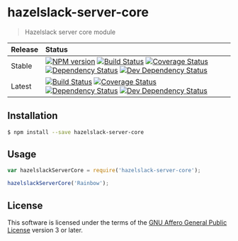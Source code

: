 # hazelslack-server-core

> Hazelslack server core module

Release | Status
:-- | :--
Stable | [![NPM version][npm-image]][npm-url] [![Build Status][travis-image-master]][travis-url] [![Coverage Status][coveralls-image-master]][coveralls-url-master] [![Dependency Status][daviddm-prod-image-master]][daviddm-prod-url-master] [![Dev Dependency Status][daviddm-dev-image-master]][daviddm-dev-url-master]
Latest | [![Build Status][travis-image-develop]][travis-url] [![Coverage Status][coveralls-image-develop]][coveralls-url-develop] [![Dependency Status][daviddm-prod-image-develop]][daviddm-prod-url-develop] [![Dev Dependency Status][daviddm-dev-image-develop]][daviddm-dev-url-develop]

## Installation

```sh
$ npm install --save hazelslack-server-core
```

## Usage

```js
var hazelslackServerCore = require('hazelslack-server-core');

hazelslackServerCore('Rainbow');
```

## License

This software is licensed under the terms of the [GNU Affero General Public License][license-url] version 3 or later.

[coveralls-image-develop]: https://coveralls.io/repos/ssoloff/hazelslack-server-core/badge.svg?branch=develop
[coveralls-image-master]: https://coveralls.io/repos/ssoloff/hazelslack-server-core/badge.svg?branch=master
[coveralls-url-develop]: https://coveralls.io/r/ssoloff/hazelslack-server-core?branch=develop
[coveralls-url-master]: https://coveralls.io/r/ssoloff/hazelslack-server-core?branch=master
[daviddm-dev-image-develop]: https://david-dm.org/ssoloff/hazelslack-server-core/develop/dev-status.svg?theme=shields.io
[daviddm-dev-image-master]: https://david-dm.org/ssoloff/hazelslack-server-core/master/dev-status.svg?theme=shields.io
[daviddm-dev-url-develop]: https://david-dm.org/ssoloff/hazelslack-server-core/develop?type=dev
[daviddm-dev-url-master]: https://david-dm.org/ssoloff/hazelslack-server-core/master?type=dev
[daviddm-prod-image-develop]: https://david-dm.org/ssoloff/hazelslack-server-core/develop/status.svg?theme=shields.io
[daviddm-prod-image-master]: https://david-dm.org/ssoloff/hazelslack-server-core/master/status.svg?theme=shields.io
[daviddm-prod-url-develop]: https://david-dm.org/ssoloff/hazelslack-server-core/develop
[daviddm-prod-url-master]: https://david-dm.org/ssoloff/hazelslack-server-core/master
[license-url]: https://www.gnu.org/licenses/
[npm-image]: https://badge.fury.io/js/hazelslack-server-core.svg
[npm-url]: https://npmjs.org/package/hazelslack-server-core
[travis-image-develop]: https://travis-ci.org/ssoloff/hazelslack-server-core.svg?branch=develop
[travis-image-master]: https://travis-ci.org/ssoloff/hazelslack-server-core.svg?branch=master
[travis-url]: https://travis-ci.org/ssoloff/hazelslack-server-core

